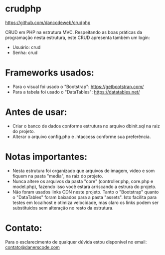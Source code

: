 # crudphp
https://github.com/dancodeweb/crudphp

CRUD em PHP na estrutura MVC. Respeitando as boas práticas da programação nesta estrutura, este CRUD apresenta também um login:
- Usuário: crud
- Senha: crud

# Frameworks usados:

- Para o visual foi usado o "Bootstrap": https://getbootstrap.com/
- Para a tabela foi usado o "DataTables": https://datatables.net/

# Antes de usar:
- Criar o banco de dados conforme estrutura no arquivo dbinit.sql na raiz do projeto.
- Alterar o arquivo config.php e .htaccess conforme sua preferência.

# Notas importantes:

- Nesta estrutura foi organizado que arquivos de imagem, vídeo e som fiquem na pasta "media", na raiz do projeto.
- Nunca altere os arquivos da pasta "core" (controller.php, core.php e model.php), fazendo isso você estará arriscando a estrura do projeto.
- Não foram usados links CDN neste projeto. Tanto o "Bootstrap" quanto o "DataTables" foram baixados para a pasta "assets". Isto facilita para testes em localhost e otimiza velocidade, mas claro os links podem ser substituidos sem alteração no resto da estrutura.

# Contato:

Para o esclarecimento de qualquer dúvida estou disponível no email: contato@danerscode.com
